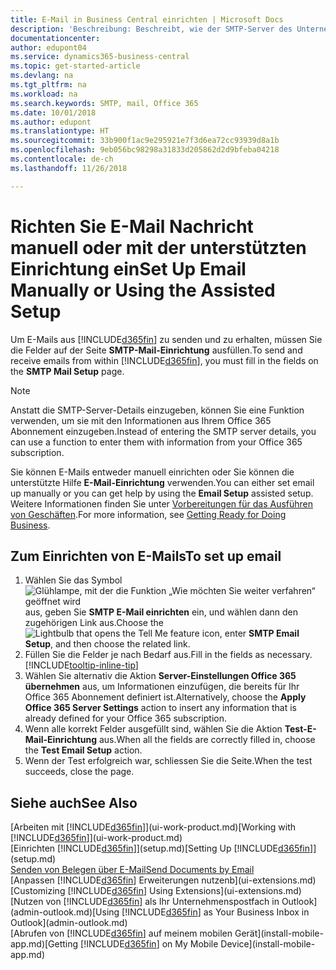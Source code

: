 ```yaml
---
title: E-Mail in Business Central einrichten | Microsoft Docs
description: 'Beschreibung: Beschreibt, wie der SMTP-Server des Unternehmens verwendet wird, um in Business Central E-Mail zu senden und zu empfangen und wie die E-Mail-Servereinstellungen verwendet werden, die im Office 365 Abonnement erstellt wurden.'
documentationcenter: 
author: edupont04
ms.service: dynamics365-business-central
ms.topic: get-started-article
ms.devlang: na
ms.tgt_pltfrm: na
ms.workload: na
ms.search.keywords: SMTP, mail, Office 365
ms.date: 10/01/2018
ms.author: edupont
ms.translationtype: HT
ms.sourcegitcommit: 33b900f1ac9e295921e7f3d6ea72cc93939d8a1b
ms.openlocfilehash: 9eb056bc98298a31833d205862d2d9bfeba04218
ms.contentlocale: de-ch
ms.lasthandoff: 11/26/2018

---
```

# <a name="set-up-email-manually-or-using-the-assisted-setup"></a><span data-ttu-id="c4c7f-103">Richten Sie E-Mail Nachricht manuell oder mit der unterstützten Einrichtung ein</span><span class="sxs-lookup"><span data-stu-id="c4c7f-103">Set Up Email Manually or Using the Assisted Setup</span></span>
<span data-ttu-id="c4c7f-104">Um E-Mails aus [!INCLUDE[d365fin](includes/d365fin_md.md)] zu senden und zu erhalten, müssen Sie die Felder auf der Seite **SMTP-Mail-Einrichtung** ausfüllen.</span><span class="sxs-lookup"><span data-stu-id="c4c7f-104">To send and receive emails from within [!INCLUDE[d365fin](includes/d365fin_md.md)], you must fill in the fields on the **SMTP Mail Setup** page.</span></span>

> [!NOTE]  
>   <span data-ttu-id="c4c7f-105">Anstatt die SMTP-Server-Details einzugeben, können Sie eine Funktion verwenden, um sie mit den Informationen aus Ihrem Office 365 Abonnement einzugeben.</span><span class="sxs-lookup"><span data-stu-id="c4c7f-105">Instead of entering the SMTP server details, you can use a function to enter them with information from your Office 365 subscription.</span></span>

<span data-ttu-id="c4c7f-106">Sie können E-Mails entweder manuell einrichten oder Sie können die unterstützte Hilfe **E-Mail-Einrichtung** verwenden.</span><span class="sxs-lookup"><span data-stu-id="c4c7f-106">You can either set email up manually or you can get help by using the **Email Setup** assisted setup.</span></span> <span data-ttu-id="c4c7f-107">Weitere Informationen finden Sie unter [Vorbereitungen für das Ausführen von Geschäften](ui-get-ready-business.md).</span><span class="sxs-lookup"><span data-stu-id="c4c7f-107">For more information, see [Getting Ready for Doing Business](ui-get-ready-business.md).</span></span>  

## <a name="to-set-up-email"></a><span data-ttu-id="c4c7f-108">Zum Einrichten von E-Mails</span><span class="sxs-lookup"><span data-stu-id="c4c7f-108">To set up email</span></span>
1. <span data-ttu-id="c4c7f-109">Wählen Sie das Symbol ![Glühlampe, mit der die Funktion „Wie möchten Sie weiter verfahren“ geöffnet wird](media/ui-search/search_small.png "Wie möchten Sie weiter verfahren?") aus, geben Sie **SMTP E-Mail einrichten** ein, und wählen dann den zugehörigen Link aus.</span><span class="sxs-lookup"><span data-stu-id="c4c7f-109">Choose the ![Lightbulb that opens the Tell Me feature](media/ui-search/search_small.png "Tell me what you want to do") icon, enter **SMTP Email Setup**, and then choose the related link.</span></span>
2. <span data-ttu-id="c4c7f-110">Füllen Sie die Felder je nach Bedarf aus.</span><span class="sxs-lookup"><span data-stu-id="c4c7f-110">Fill in the fields as necessary.</span></span> [!INCLUDE[tooltip-inline-tip](includes/tooltip-inline-tip_md.md)]
3. <span data-ttu-id="c4c7f-111">Wählen Sie alternativ die Aktion **Server-Einstellungen Office 365 übernehmen** aus, um Informationen einzufügen, die bereits für Ihr Office 365 Abonnement definiert ist.</span><span class="sxs-lookup"><span data-stu-id="c4c7f-111">Alternatively, choose the **Apply Office 365 Server Settings** action to insert any information that is already defined for your Office 365 subscription.</span></span>
4. <span data-ttu-id="c4c7f-112">Wenn alle korrekt Felder ausgefüllt sind, wählen Sie die Aktion **Test-E-Mail-Einrichtung** aus.</span><span class="sxs-lookup"><span data-stu-id="c4c7f-112">When all the fields are correctly filled in, choose the **Test Email Setup** action.</span></span>
5. <span data-ttu-id="c4c7f-113">Wenn der Test erfolgreich war, schliessen Sie die Seite.</span><span class="sxs-lookup"><span data-stu-id="c4c7f-113">When the test succeeds, close the page.</span></span>

## <a name="see-also"></a><span data-ttu-id="c4c7f-114">Siehe auch</span><span class="sxs-lookup"><span data-stu-id="c4c7f-114">See Also</span></span>  
<span data-ttu-id="c4c7f-115">[Arbeiten mit [!INCLUDE[d365fin](includes/d365fin_md.md)]](ui-work-product.md)</span><span class="sxs-lookup"><span data-stu-id="c4c7f-115">[Working with [!INCLUDE[d365fin](includes/d365fin_md.md)]](ui-work-product.md)</span></span>  
<span data-ttu-id="c4c7f-116">[Einrichten [!INCLUDE[d365fin](includes/d365fin_md.md)]](setup.md)</span><span class="sxs-lookup"><span data-stu-id="c4c7f-116">[Setting Up [!INCLUDE[d365fin](includes/d365fin_md.md)]](setup.md)</span></span>  
[<span data-ttu-id="c4c7f-117">Senden von Belegen über E-Mail</span><span class="sxs-lookup"><span data-stu-id="c4c7f-117">Send Documents by Email</span></span>](ui-how-send-documents-email.md)  
<span data-ttu-id="c4c7f-118">[Anpassen [!INCLUDE[d365fin](includes/d365fin_md.md)] Erweiterungen nutzenb](ui-extensions.md)</span><span class="sxs-lookup"><span data-stu-id="c4c7f-118">[Customizing [!INCLUDE[d365fin](includes/d365fin_md.md)] Using Extensions](ui-extensions.md)</span></span>  
<span data-ttu-id="c4c7f-119">[Nutzen von [!INCLUDE[d365fin](includes/d365fin_md.md)] als Ihr Unternehmenspostfach in Outlook](admin-outlook.md)</span><span class="sxs-lookup"><span data-stu-id="c4c7f-119">[Using [!INCLUDE[d365fin](includes/d365fin_md.md)] as Your Business Inbox in Outlook](admin-outlook.md)</span></span>  
<span data-ttu-id="c4c7f-120">[Abrufen von [!INCLUDE[d365fin](includes/d365fin_md.md)] auf meinem mobilen Gerät](install-mobile-app.md)</span><span class="sxs-lookup"><span data-stu-id="c4c7f-120">[Getting [!INCLUDE[d365fin](includes/d365fin_md.md)] on My Mobile Device](install-mobile-app.md)</span></span>

